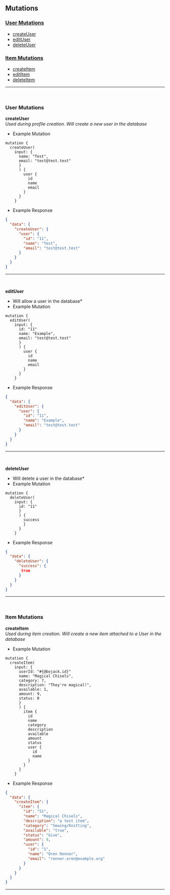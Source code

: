 ## Mutations
### [User Mutations](#user)
- [createUser](#create-user)
- [editUser](#edit-user)
- [deleteUser](#delete-user)

### [Item Mutations](#item)
- [createItem](#create-item)
- [editItem](#edit-item)
- [deleteItem](#delete-item)
---

<br>

### <a id="user">User Mutations</a><br>
<a id="create-user">**createUser**</a><br>
*Used during profile creation. Will create a new user in the database*
* Example Mutation
```graph
mutation {
  createUser(
    input: {
      name: "Test",
      email: "test@test.test"
      }
      ) {
        user {
          id
          name
          email
        }
      }
    }
```
* Example Response
```json
{
  "data": {
    "createUser": {
      "user": {
        "id": "11",
        "name": "Test",
        "email": "test@test.test"
      }
    }
  }
}
```
---

<br>

<a id="edit-user">**editUser**</a><br>
* Will allow a user in the database*
* Example Mutation
```graph
mutation {
  editUser(
    input: {
      id: "11"
      name: "Example",
      email: "test@test.test"
      }
      ) {
        user {
          id
          name
          email
        }
      }
    }
```
* Example Response
```json
{
  "data": {
    "editUser": {
      "user": {
        "id": "11",
        "name": "Example",
        "email": "test@test.test"
      }
    }
  }
}
```
---

<br>

<a id="delete-user">**deleteUser**</a><br>
* Will delete a user in the database*
* Example Mutation
```graph
mutation {
  deleteUser(
    input: {
      id: "11"
      }
      ) {
        success
        }
      }
    }
```
* Example Response
```json
{
  "data": {
    "deleteUser": {
      "success": {
       true
      }
    }
  }
}
```
---

<br>

### <a id="item">Item Mutations</a>
<a id="create-item">**createItem**</a><br>
*Used during item creation. Will create a new item attached to a User in the database*
* Example Mutation
```graph
mutation {
  createItem(
    input: {
      userId: "#{@bojack.id}"
      name: "Magical Chisels",
      category: 7,
      description: "They're magical!",
      available: 1,
      amount: 9,
      status: 0
      }
      ) {
        item {
          id
          name
          category
          description
          available
          amount
          status
          user {
            id
            name
          }
        }
      }
    }
```
* Example Response
```json
{
  "data": {
    "createItem": {
      "item": {
        "id": "51",
        "name": "Magical Chisels",
        "description": "a test item",
        "category": "Sewing/Knitting",
        "available": "true",
        "status": "Give",
        "amount": 9,
        "user": {
          "id": "1",
          "name": "Oren Renner",
          "email": "renner.oren@example.org"
        }
      }
    }
  }
}

```
---

<br>
